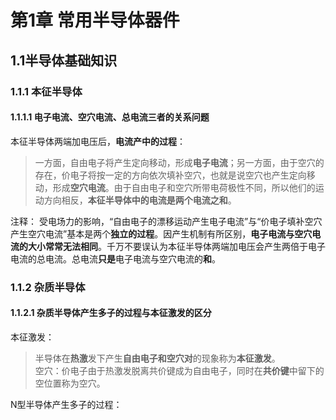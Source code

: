 # 第1章 常用半导体器件
## 1.1半导体基础知识
### 1.1.1 本征半导体
#### 1.1.1.1 电子电流、空穴电流、总电流三者的关系问题
本征半导体两端加电压后，**电流产中的过程**：  
> 一方面，自由电子将产生定向移动，形成**电子电流**；另一方面，由于空穴的存在，价电子将按一定的方向依次填补空穴，也就是说空穴也产生定向移动，形成**空穴电流**。由于自由电子和空穴所带电荷极性不同，所以他们的运动方向相反，**本征半导体中的电流是两个电流之和**。

注释：
受电场力的影响，“自由电子的漂移运动产生电子电流”与“价电子填补空穴产生空穴电流”基本是两个**独立的过程**。因产生机制有所区别，**电子电流与空穴电流的大小常常无法相同**。千万不要误认为本征半导体两端加电压会产生两倍于电子电流的总电流。总电流**只是**电子电流与空穴电流的**和**。

### 1.1.2 杂质半导体
#### 1.1.2.1 杂质半导体产生多子的过程与本征激发的区分
本征激发：  
> 半导体在**热激**发下产生**自由电子和空穴对**的现象称为**本征激发**。  
> 空穴：价电子由于热激发脱离共价键成为自由电子，同时在**共价键**中留下的空位置称为空穴。

N型半导体产生多子的过程：
> 
